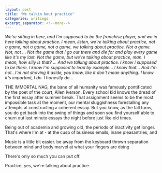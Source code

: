 ```yaml
---
layout: post
title: "We talkin bout practice"
categories: writings
excerpt_separator: <!--more-->
---
```


<cite> We're sitting in here, and I'm supposed to be the franchise player, and we in here talking about practice. I mean, listen, we're talking about practice, not a game, not a game, not a game, we talking about practice. Not a game. Not, not … Not the game that I go out there and die for and play every game like it's my last. Not the game, but we're talking about practice, man. I mean, how silly is that? … And we talking about practice. I know I supposed to be there. I know I'm supposed to lead by example... I know that... And I'm not.. I'm not shoving it aside, you know, like it don't mean anything. I know it's important, I do. I honestly do...</cite>

THE IMMORTAL NAG, the bane of all humanity was famously pontificated by the poet of the court, Allen Iverson. Every school kid knows the dread of the first essay after summer break. That assignment seems to be the most impossible task at the moment, our mental sluggishness forestalling any attempts at constructing a coherent essay. But you know, as the fall turns, you do get back into the swing of things and soon you find yourself able to churn out last minute essays the night before just like old times.

Being out of academia and growing old, the periods of inactivity get longer. That's where I'm at - at the cusp of business emails, inane pleasantries, and

Music is a little bit easier. be away from the keyboard thrown separation between mind and body marvel at what your fingers are doing

There's only so much you can put off.

Practice, yes, we're talking about practice.
